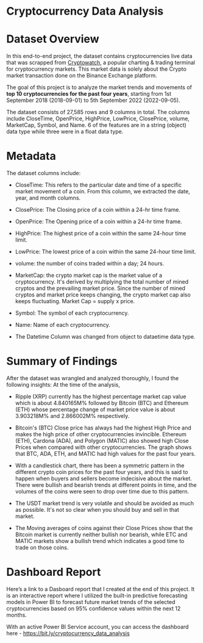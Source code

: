 # Cryptocurrency Data Analysis

# Dataset Overview

In this end-to-end project, the dataset contains cryptocurrencies live data that was scrapped from [Cryptowatch](https://cryptowat.ch/), a popular charting & trading terminal for cryptocurrency markets. This market data is solely about the Crypto market transaction done on the Binance Exchange platform.

The goal of this project is to analyze the market trends and movements of **top 10 cryptocurrencies for the past four years**, starting from 1st September 2018 (2018-09-01) to 5th September 2022 (2022-09-05).

The dataset consists of 27,585 rows and 9 columns in total. The columns include CloseTime, OpenPrice, HighPrice, LowPrice, ClosePrice, volume, MarketCap, Symbol, and Name. 6 of the features are in a string (object) data type while three were in a float data type.

# Metadata

The dataset columns include:

 - CloseTime: This refers to the particular date and time of a specific market movement of a coin. From this column, we extracted the date, year, and month columns.
 
 - ClosePrice: The Closing price of a coin within a 24-hr time frame.

 - OpenPrice: The Opening price of a coin within a 24-hr time frame.

 - HighPrice: The highest price of a coin within the same 24-hour time limit.
 
 - LowPrice: The lowest price of a coin within the same 24-hour time limit.
 
 - volume: the number of coins traded within a day; 24 hours.
 
 - MarketCap: the crypto market cap is the market value of a cryptocurrency. It's derived by multiplying the total number of mined cryptos and the prevailing market price. Since the number of mined cryptos and market price keeps changing, the crypto market cap also keeps fluctuating. Market Cap = supply x price.
 
 - Symbol: The symbol of each cryptocurrency.
 
- Name: Name of each  cryptocurrency.

 - The Datetime Column was changed from object to dataetime data type.

# Summary of Findings

After the dataset was wrangled and analyzed thoroughly, I found the following insights:
At the time of the analysis, 

 - Ripple (XRP) currently has the highest percentage market cap value which is about 4.840165M% followed by Bitcoin (BTC) and Ethereum (ETH) whose percentage change of market price value is about 3.903218M% and 2.866002M% respectively.
 
 - Bitcoin's (BTC) Close price has always had the highest High Price and makes the high price of other cryptocurrencies invincible. Ethereum (ETH), Cardona (ADA), and Polygon (MATIC) also showed high Close Prices when compared with other cryptocurrencies. The graph shows that BTC, ADA, ETH, and MATIC had high values for the past four years.
 
- With a candlestick chart, there has been a symmetric pattern in the different crypto coin prices for the past four years, and this is said to happen when buyers and sellers become indecisive about the market. There were bullish and bearish trends at different points in time, and the volumes of the coins were seen to drop over time due to this pattern.

 - The USDT market trend is very volatile and should be avoided as much as possible. It's not so clear when you should buy and sell in that market.
 
 - The Moving averages of coins against their Close Prices show that the Bitcoin market is currently neither bullish nor bearish, while ETC and MATIC markets show a bullish trend which indicates a good time to trade on those coins.

# Dashboard Report

Here’s a link to a Dasboard report that I created at the end of this project. It is an interactive report where I utilized the built-in predictive forecasting models in Power BI to forecast future market trends of the selected cryptocurrencies based on 95% confidence values within the next 12 months.

With an active Power BI Service account, you can access the dashboard here - https://bit.ly/cryptocurrency_data_analysis
